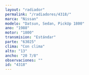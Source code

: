 ```yaml
---
layout: "radiador"
permalink: "/radiadores/4318/"
marca: "Nissan"
modelo: "Datsun, Sedan, PickUp 1800"
ano: "1988"
motor: "1800"
transmision: "Estándar"
parte: "63025"
clima: "Con clima"
alto: "13"
ancho: "20 7/8"
observaciones: ""
id: "4318"
---
```


